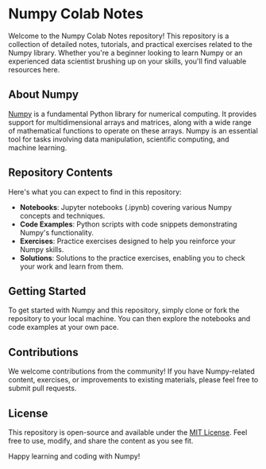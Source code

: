 # Numpy Colab Notes

Welcome to the Numpy Colab Notes repository! This repository is a collection of detailed notes, tutorials, and practical exercises related to the Numpy library. Whether you're a beginner looking to learn Numpy or an experienced data scientist brushing up on your skills, you'll find valuable resources here.

## About Numpy

[Numpy](https://numpy.org/) is a fundamental Python library for numerical computing. It provides support for multidimensional arrays and matrices, along with a wide range of mathematical functions to operate on these arrays. Numpy is an essential tool for tasks involving data manipulation, scientific computing, and machine learning.

## Repository Contents

Here's what you can expect to find in this repository:
- **Notebooks**: Jupyter notebooks (.ipynb) covering various Numpy concepts and techniques.
- **Code Examples**: Python scripts with code snippets demonstrating Numpy's functionality.
- **Exercises**: Practice exercises designed to help you reinforce your Numpy skills.
- **Solutions**: Solutions to the practice exercises, enabling you to check your work and learn from them.

## Getting Started

To get started with Numpy and this repository, simply clone or fork the repository to your local machine. You can then explore the notebooks and code examples at your own pace.

## Contributions

We welcome contributions from the community! If you have Numpy-related content, exercises, or improvements to existing materials, please feel free to submit pull requests.

## License

This repository is open-source and available under the [MIT License](LICENSE). Feel free to use, modify, and share the content as you see fit.

Happy learning and coding with Numpy!
